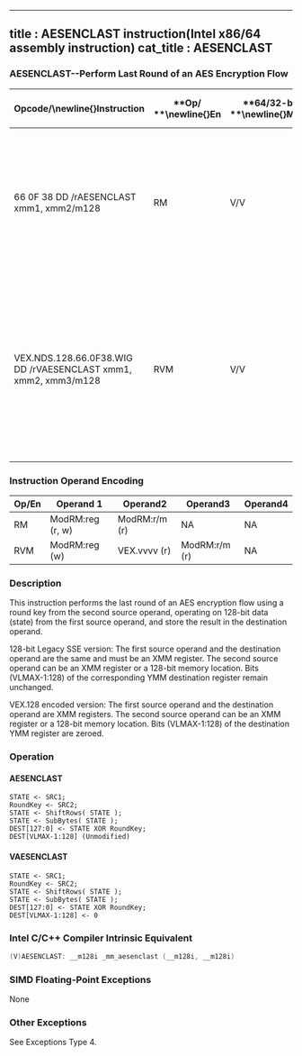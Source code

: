 ----------------------------
title : AESENCLAST instruction(Intel x86/64 assembly instruction)
cat_title : AESENCLAST
----------------------------
### AESENCLAST--Perform Last Round of an AES Encryption Flow


|**Opcode/**\newline{}**Instruction**|**Op/ **\newline{}**En**|**64/32-bit **\newline{}**Mode**|**CPUID **\newline{}**Feature **\newline{}**Flag**|**Description**|
|------------------------------------|------------------------|--------------------------------|--------------------------------------------------|---------------|
|66 0F 38 DD /rAESENCLAST xmm1, xmm2/m128|RM|V/V|AES|Perform the last round of an AES encryption flow, operating on a 128-bit data (state) from xmm1 with a 128-bit round key from xmm2/m128.|
|VEX.NDS.128.66.0F38.WIG DD /rVAESENCLAST xmm1, xmm2, xmm3/m128|RVM|V/V|Both AES andAVX flags|Perform the last round of an AES encryption flow, operating on a 128-bit data (state) from xmm2 with a 128 bit round key from xmm3/m128; store the result in xmm1.|
### Instruction Operand Encoding


|Op/En|Operand 1|Operand2|Operand3|Operand4|
|-----|---------|--------|--------|--------|
|RM|ModRM:reg (r, w)|ModRM:r/m (r)|NA|NA|
|RVM|ModRM:reg (w)|VEX.vvvv (r)|ModRM:r/m (r)|NA|
### Description


This instruction performs the last round of an AES encryption flow using a round key from the second source operand, operating on 128-bit data (state) from the first source operand, and store the result in the destination operand. 

128-bit Legacy SSE version: The first source operand and the destination operand are the same and must be an XMM register. The second source operand can be an XMM register or a 128-bit memory location. Bits (VLMAX-1:128) of the corresponding YMM destination register remain unchanged.

VEX.128 encoded version: The first source operand and the destination operand are XMM registers. The second source operand can be an XMM register or a 128-bit memory location. Bits (VLMAX-1:128) of the destination YMM register are zeroed.


### Operation
#### AESENCLAST 
```info-verb
STATE <- SRC1;
RoundKey <- SRC2;
STATE <- ShiftRows( STATE );
STATE <- SubBytes( STATE );
DEST[127:0] <- STATE XOR RoundKey;
DEST[VLMAX-1:128] (Unmodified)
```
#### VAESENCLAST 
```info-verb
STATE <-  SRC1;
RoundKey  <- SRC2;
STATE <-  ShiftRows( STATE );
STATE <-  SubBytes( STATE );
DEST[127:0]  <- STATE XOR RoundKey;
DEST[VLMAX-1:128]  <- 0
```

### Intel C/C++ Compiler Intrinsic Equivalent

```cpp
(V)AESENCLAST: __m128i _mm_aesenclast (__m128i, __m128i)
```
### SIMD Floating-Point Exceptions


None

### Other Exceptions


See Exceptions Type 4.

